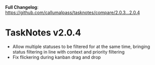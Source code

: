 **Full Changelog**: https://github.com/callumalpass/tasknotes/compare/2.0.3...2.0.4

# TaskNotes v2.0.4

- Allow multiple statuses to be filtered for at the same time, bringing
status filtering in line with context and priority filtering
- Fix flickering during kanban drag and drop
